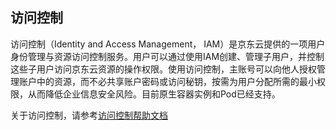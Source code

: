 ## 访问控制

访问控制（Identity and Access Management， IAM）是京东云提供的一项用户身份管理与资源访问控制服务。用户可以通过使用IAM创建、管理子用户，并控制这些子用户访问京东云资源的操作权限。使用访问控制，主账号可以向他人授权管理账户中的资源，而不必共享账户密码或访问秘钥，按需为用户分配所需的最小权限，从而降低企业信息安全风险。目前原生容器实例和Pod已经支持。

关于访问控制，请参考[访问控制帮助文档](https://docs.jdcloud.com/cn/iam/product-overview)
